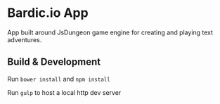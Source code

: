 # Bardic.io App

App built around JsDungeon game engine for creating and playing text adventures.

## Build & Development ##

Run `bower install` and `npm install`

Run `gulp` to host a local http dev server
